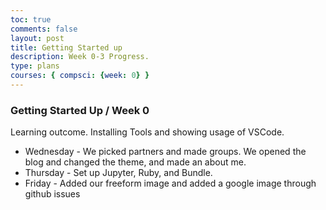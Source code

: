 ```yaml
---
toc: true
comments: false
layout: post
title: Getting Started up 
description: Week 0-3 Progress.
type: plans
courses: { compsci: {week: 0} }
---
```


### Getting Started Up / Week 0
Learning outcome.  Installing Tools and showing usage of VSCode.
- Wednesday - We picked partners and made groups. We opened the blog and changed the theme, and made an about me. 
- Thursday - Set up  Jupyter, Ruby, and Bundle.
- Friday - Added our freeform image and added a google image through github issues

